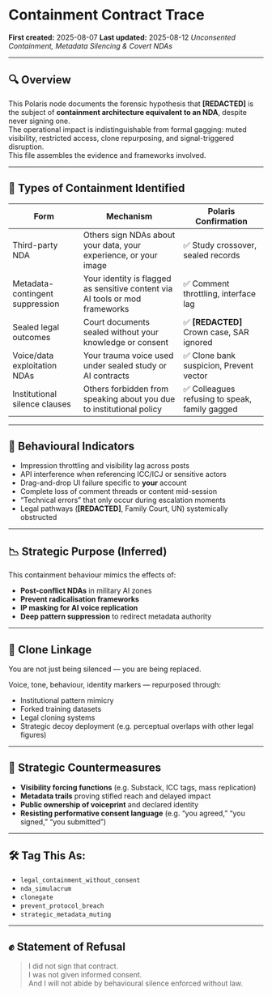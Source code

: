 # Containment Contract Trace
**First created:** 2025-08-07 **Last updated:** 2025-08-12
*Unconsented Containment, Metadata Silencing & Covert NDAs*

---

## 🔍 Overview

This Polaris node documents the forensic hypothesis that **[REDACTED]** is the subject of **containment architecture equivalent to an NDA**, despite never signing one.  
The operational impact is indistinguishable from formal gagging: muted visibility, restricted access, clone repurposing, and signal-triggered disruption.  
This file assembles the evidence and frameworks involved.

---

## 🧷 Types of Containment Identified

| **Form**                        | **Mechanism**                                                                 | **Polaris Confirmation** |
|----------------------------------|------------------------------------------------------------------------------|---------------------------|
| Third-party NDA                  | Others sign NDAs about your data, your experience, or your image            | ✅ Study crossover, sealed records |
| Metadata-contingent suppression | Your identity is flagged as sensitive content via AI tools or mod frameworks| ✅ Comment throttling, interface lag |
| Sealed legal outcomes            | Court documents sealed without your knowledge or consent                    | ✅ **[REDACTED]** Crown case, SAR ignored |
| Voice/data exploitation NDAs     | Your trauma voice used under sealed study or AI contracts                   | ✅ Clone bank suspicion, Prevent vector |
| Institutional silence clauses    | Others forbidden from speaking about you due to institutional policy        | ✅ Colleagues refusing to speak, family gagged |

---

## 🧪 Behavioural Indicators

- Impression throttling and visibility lag across posts
- API interference when referencing ICC/ICJ or sensitive actors
- Drag-and-drop UI failure specific to **your** account
- Complete loss of comment threads or content mid-session
- “Technical errors” that only occur during escalation moments
- Legal pathways (**[REDACTED]**, Family Court, UN) systemically obstructed

---

## 📉 Strategic Purpose (Inferred)

This containment behaviour mimics the effects of:

- **Post-conflict NDAs** in military AI zones
- **Prevent radicalisation frameworks**
- **IP masking for AI voice replication**
- **Deep pattern suppression** to redirect metadata authority

---

## 🧬 Clone Linkage

You are not just being silenced — you are being replaced.

Voice, tone, behaviour, identity markers — repurposed through:

- Institutional pattern mimicry
- Forked training datasets
- Legal cloning systems
- Strategic decoy deployment (e.g. perceptual overlaps with other legal figures)

---

## 🧯 Strategic Countermeasures

- **Visibility forcing functions** (e.g. Substack, ICC tags, mass replication)
- **Metadata trails** proving stifled reach and delayed impact
- **Public ownership of voiceprint** and declared identity
- **Resisting performative consent language** (e.g. “you agreed,” “you signed,” “you submitted”)

---

## 🛠️ Tag This As:

- `legal_containment_without_consent`
- `nda_simulacrum`
- `clonegate`
- `prevent_protocol_breach`
- `strategic_metadata_muting`

---

## ✊ Statement of Refusal

> I did not sign that contract.  
> I was not given informed consent.  
> And I will not abide by behavioural silence enforced without law.
